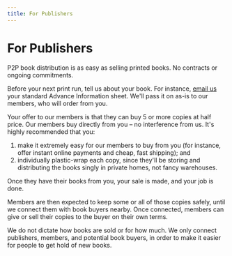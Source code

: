 ```yaml
---
title: For Publishers
---
```


# For Publishers

P2P book distribution is as easy as selling printed books. No contracts or ongoing commitments.

Before your next print run, tell us about your book. For instance, [email us](mailto:support@electricbookworks.com) your standard Advance Information sheet. We'll pass it on as-is to our members, who will order from you.

Your offer to our members is that they can buy 5 or more copies at half price. Our members buy directly from you – no interference from us. It's highly recommended that you:

1.	make it extremely easy for our members to buy from you (for instance, offer instant online payments and cheap, fast shipping); and
2.	individually plastic-wrap each copy, since they'll be storing and distributing the books singly in private homes, not fancy warehouses.

Once they have their books from you, your sale is made, and your job is done.

Members are then expected to keep some or all of those copies safely, until we connect them with book buyers nearby. Once connected, members can give or sell their copies to the buyer on their own terms.

We do not dictate how books are sold or for how much. We only connect publishers, members, and potential book buyers, in order to make it easier for people to get hold of new books.
